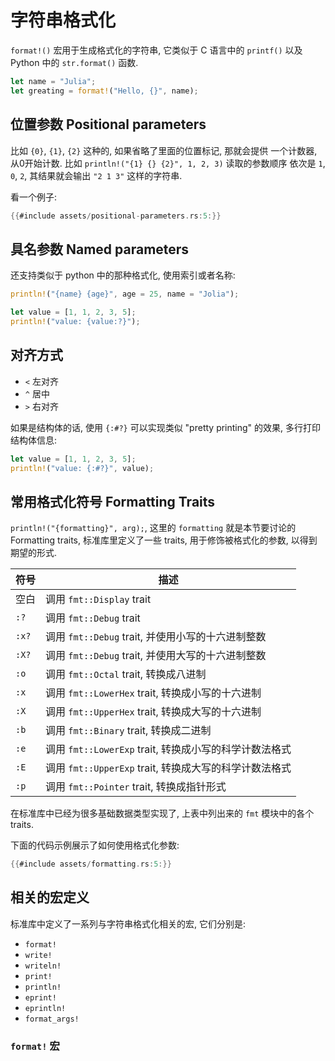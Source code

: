 # 字符串格式化

`format!()` 宏用于生成格式化的字符串, 它类似于 C 语言中的 `printf()` 以及 Python 中的 `str.format()` 函数.

```rust
let name = "Julia";
let greating = format!("Hello, {}", name);
```

## 位置参数 Positional parameters

比如 `{0}`, `{1}`, `{2}` 这种的, 如果省略了里面的位置标记, 那就会提供
一个计数器, 从0开始计数. 比如 `println!("{1} {} {2}", 1, 2, 3)` 读取的参数顺序
依次是 `1`, `0`, `2`, 其结果就会输出 `"2 1 3"` 这样的字符串.

看一个例子:

```rust
{{#include assets/positional-parameters.rs:5:}}
```

## 具名参数 Named parameters

还支持类似于 python 中的那种格式化, 使用索引或者名称:

```rust
println!("{name} {age}", age = 25, name = "Jolia");

let value = [1, 1, 2, 3, 5];
println!("value: {value:?}");
```

## 对齐方式

* `<` 左对齐
* `^` 居中
* `>` 右对齐

如果是结构体的话, 使用 `{:#?}` 可以实现类似 "pretty printing" 的效果, 多行打印结构体信息:

```rust
let value = [1, 1, 2, 3, 5];
println!("value: {:#?}", value);
```

## 常用格式化符号 Formatting Traits

`println!("{formatting}", arg);`, 这里的 `formatting` 就是本节要讨论的 Formatting traits,
标准库里定义了一些 traits, 用于修饰被格式化的参数, 以得到期望的形式.

| 符号    | 描述                                      |
|-------|-----------------------------------------| 
| 空白    | 调用 `fmt::Display` trait                 |
| `:?`  | 调用 `fmt::Debug` trait                   |
| `:x?` | 调用 `fmt::Debug` trait, 并使用小写的十六进制整数     |
| `:X?` | 调用 `fmt::Debug` trait, 并使用大写的十六进制整数     |
| `:o`  | 调用 `fmt::Octal` trait, 转换成八进制           |
| `:x`  | 调用 `fmt::LowerHex` trait, 转换成小写的十六进制    |
| `:X`  | 调用 `fmt::UpperHex` trait, 转换成大写的十六进制    |
| `:b`  | 调用 `fmt::Binary` trait, 转换成二进制          | 
| `:e`  | 调用 `fmt::LowerExp` trait, 转换成小写的科学计数法格式 |
| `:E`  | 调用 `fmt::UpperExp` trait, 转换成大写的科学计数法格式 |
| `:p`  | 调用 `fmt::Pointer` trait, 转换成指针形式        |

在标准库中已经为很多基础数据类型实现了, 上表中列出来的 `fmt` 模块中的各个 traits.

下面的代码示例展示了如何使用格式化参数:

```rust
{{#include assets/formatting.rs:5:}}
```

## 相关的宏定义

标准库中定义了一系列与字符串格式化相关的宏, 它们分别是:

- `format!`
- `write!`
- `writeln!`
- `print!`
- `println!`
- `eprint!`
- `eprintln!`
- `format_args!`

### `format!` 宏

